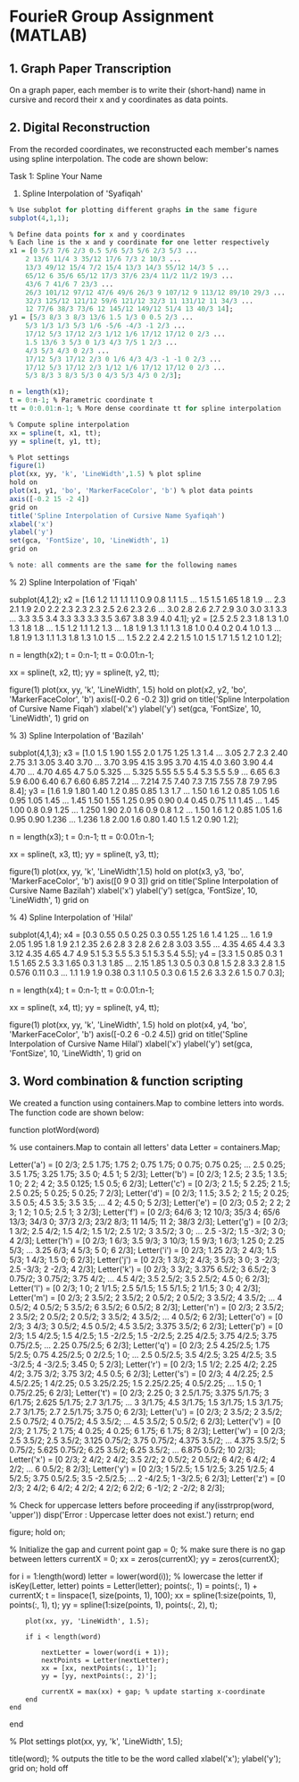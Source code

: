 # FourieR Group Assignment (MATLAB)

## 1. Graph Paper Transcription

On a graph paper, each member is to write their (short-hand) name in cursive and record their x and y coordinates as data points.

## 2. Digital Reconstruction

From the recorded coordinates, we reconstructed each member's names using spline interpolation.
The code are shown below:

Task 1: Spline Your Name


1) Spline Interpolation of 'Syafiqah'

``` r
% Use subplot for plotting different graphs in the same figure
subplot(4,1,1);

% Define data points for x and y coordinates
% Each line is the x and y coordinate for one letter respectively
x1 = [0 5/3 7/6 2/3 0.5 5/6 5/3 5/6 2/3 5/3 ...
    2 13/6 11/4 3 35/12 17/6 7/3 2 10/3 ...
    13/3 49/12 15/4 7/2 15/4 13/3 14/3 55/12 14/3 5 ...
    65/12 6 35/6 65/12 17/3 37/6 23/4 11/2 11/2 19/3 ...
    43/6 7 41/6 7 23/3 ...
    26/3 101/12 97/12 47/6 49/6 26/3 9 107/12 9 113/12 89/10 29/3 ...
    32/3 125/12 121/12 59/6 121/12 32/3 11 131/12 11 34/3 ...
    12 77/6 38/3 73/6 12 145/12 149/12 51/4 13 40/3 14];
y1 = [5/3 8/3 3 8/3 13/6 1.5 1/3 0 0.5 2/3 ...
    5/3 1/3 1/3 5/3 1/6 -5/6 -4/3 -1 2/3 ...
    17/12 5/3 17/12 2/3 1/12 1/6 17/12 17/12 0 2/3 ...
    1.5 13/6 3 5/3 0 1/3 4/3 7/5 1 2/3 ...
    4/3 5/3 4/3 0 2/3 ...
    17/12 5/3 17/12 2/3 0 1/6 4/3 4/3 -1 -1 0 2/3 ...
    17/12 5/3 17/12 2/3 1/12 1/6 17/12 17/12 0 2/3 ...
    5/3 8/3 3 8/3 5/3 0 4/3 5/3 4/3 0 2/3];

n = length(x1);
t = 0:n-1; % Parametric coordinate t
tt = 0:0.01:n-1; % More dense coordinate tt for spline interpolation

% Compute spline interpolation
xx = spline(t, x1, tt);
yy = spline(t, y1, tt);

% Plot settings
figure(1)
plot(xx, yy, 'k', 'LineWidth',1.5) % plot spline
hold on
plot(x1, y1, 'bo', 'MarkerFaceColor', 'b') % plot data points
axis([-0.2 15 -2 4])
grid on
title('Spline Interpolation of Cursive Name Syafiqah')
xlabel('x')
ylabel('y')
set(gca, 'FontSize', 10, 'LineWidth', 1)
grid on

% note: all comments are the same for the following names
```


% 2) Spline Interpolation of 'Fiqah'

subplot(4,1,2);
x2 = [1.6 1.2 1.1 1.1 1.1 0.9 0.8 1.1 1.5 ...
1.5 1.5 1.65 1.8 1.9 ... 
2.3 2.1 1.9 2.0 2.2 2.3 2.3 2.3 2.5 2.6 2.3 2.6 ...
3.0 2.8 2.6 2.7 2.9 3.0 3.0 3.1 3.3 ...
3.3 3.5 3.4 3.3 3.3 3.3 3.5 3.67 3.8 3.9 4.0 4.1];
y2 = [2.5 2.5 2.3 1.8 1.3 1.0 1.3 1.8 1.8 ...
1.5 1.2 1.1 1.2 1.3 ...
1.8 1.9 1.3 1.1 1.3 1.8 1.0 0.4 0.2 0.4 1.0 1.3 ...
1.8 1.9 1.3 1.1 1.3 1.8 1.3 1.0 1.5 ...
1.5 2.2 2.4 2.2 1.5 1.0 1.5 1.7 1.5 1.2 1.0 1.2];

n = length(x2);
t = 0:n-1; 
tt = 0:0.01:n-1; 

xx = spline(t, x2, tt);
yy = spline(t, y2, tt);

figure(1)
plot(xx, yy, 'k', 'LineWidth', 1.5) 
hold on
plot(x2, y2, 'bo', 'MarkerFaceColor', 'b') 
axis([-0.2 6 -0.2 3])
grid on
title('Spline Interpolation of Cursive Name Fiqah')
xlabel('x')
ylabel('y')
set(gca, 'FontSize', 10, 'LineWidth', 1)
grid on

% 3) Spline Interpolation of 'Bazilah'

subplot(4,1,3);
x3 = [1.0 1.5 1.90 1.55 2.0 1.75 1.25 1.3 1.4 ...
    3.05 2.7 2.3 2.40 2.75 3.1 3.05 3.40 3.70 ...
    3.70 3.95 4.15 3.95 3.70 4.15 4.0 3.60 3.90 4.4 4.70 ...
    4.70 4.65 4.7 5.0 5.325 ...
    5.325 5.55 5.5 5.4 5.3 5.5 5.9 ...
    6.65 6.3 5.9 6.00 6.40 6.7 6.60 6.85 7.214 ...
    7.214 7.5 7.40 7.3 7.15 7.55 7.8 7.9 7.95 8.4];
y3 = [1.6 1.9 1.80 1.40 1.2 0.85 0.85 1.3 1.7 ...
    1.50 1.6 1.2 0.85 1.05 1.6 0.95 1.05 1.45 ...
    1.45 1.50 1.55 1.25 0.95 0.90 0.4 0.45 0.75 1.1 1.45 ...
    1.45 1.00 0.8 0.9 1.25 ...
    1.250 1.90 2.0 1.6 0.9 0.8 1.2 ...
    1.50 1.6 1.2 0.85 1.05 1.6 0.95 0.90 1.236 ...
    1.236 1.8 2.00 1.6 0.80 1.40 1.5 1.2 0.90 1.2];
    
n = length(x3);
t = 0:n-1;
tt = 0:0.01:n-1;

xx = spline(t, x3, tt);
yy = spline(t, y3, tt);

figure(1)
plot(xx, yy, 'k', 'LineWidth',1.5)
hold on
plot(x3, y3, 'bo', 'MarkerFaceColor', 'b')
axis([0 9 0 3])
grid on
title('Spline Interpolation of Cursive Name Bazilah')
xlabel('x')
ylabel('y')
set(gca, 'FontSize', 10, 'LineWidth', 1)
grid on

% 4) Spline Interpolation of 'Hilal'

subplot(4,1,4);
x4 = [0.3 0.55 0.5 0.25 0.3 0.55 1.25 1.6 1.4 1.25 ...
1.6 1.9 2.05 1.95 1.8 1.9 2.1 2.35 2.6 2.8 3 2.8 2.6 2.8 3.03 3.55 ...
4.35 4.65 4.4 3.3 3.12 4.35 4.65 4.7 4.9 5.1 5.3 5.5 5.3 5.1 5.3 5.4 5.5];
y4 = [3.3 1.5 0.85 0.3 1 1.5 1.65 2.5 3.3 1.65 0.3 1.3 1.85 ...
2.15 1.85 1.3 0.5 0.3 0.8 1.5 2.8 3.3 2.8 1.5 0.576 0.11 0.3 ...
1.1 1.9 1.9 0.38 0.3 1.1 0.5 0.3 0.6 1.5 2.6 3.3 2.6 1.5 0.7 0.3];

n = length(x4);
t = 0:n-1; 
tt = 0:0.01:n-1; 

xx = spline(t, x4, tt);
yy = spline(t, y4, tt);

figure(1)
plot(xx, yy, 'k', 'LineWidth', 1.5) 
hold on
plot(x4, y4, 'bo', 'MarkerFaceColor', 'b') 
axis([-0.2 6 -0.2 4.5])
grid on
title('Spline Interpolation of Cursive Name Hilal')
xlabel('x')
ylabel('y')
set(gca, 'FontSize', 10, 'LineWidth', 1)
grid on


## 3. Word combination & function scripting

We created a function using containers.Map to combine letters into words. 
The function code are shown below:

function plotWord(word)

% use containers.Map to contain all letters' data
Letter = containers.Map;

Letter('a') = [0 2/3; 2.5 1.75; 1.75 2; 0.75 1.75; 0 0.75; 0.75 0.25; ...
               2.5 0.25; 3.5 1.75; 3.25 1.75; 3.5 0; 4.5 1; 5 2/3];
Letter('b') = [0 2/3; 1 2.5; 2 3.5; 1 3.5; 1 0; 2 2; 4 2; 3.5 0.125; 1.5 0.5; 6 2/3];
Letter('c') = [0 2/3; 2 1.5; 5 2.25; 2 1.5; 2.5 0.25; 5 0.25; 5 0.25; 7 2/3];
Letter('d') = [0 2/3; 1 1.5; 3.5 2; 2 1.5; 2 0.25; 3.5 0.5; 4.5 3.5; 3.5 3.5; ...
               4 2; 4.5 0; 5 2/3];
Letter('e') = [0 2/3; 0.5 2; 2 2; 2 3; 1 2; 1 0.5; 2.5 1; 3 2/3];
Letter('f') = [0 2/3; 64/6 3; 12 10/3; 35/3 4; 65/6 13/3; 34/3 0; 37/3 2/3; 23/2 8/3; 11 14/5; 11 2; 38/3 2/3];
Letter('g') = [0 2/3; 1 3/2; 2.5 4/2; 1.5 4/2; 1.5 1/2; 2.5 1/2; 3 3.5/2; 3 0; ...
               2.5 -3/2; 1.5 -3/2; 3 0; 4 2/3];
Letter('h') = [0 2/3; 1 6/3; 3.5 9/3; 3 10/3; 1.5 9/3; 1 6/3; 1.25 0; 2.25 5/3; ...
               3.25 6/3; 4 5/3; 5 0; 6 2/3];
Letter('i') = [0 2/3; 1.25 2/3; 2 4/3; 1.5 5/3; 1 4/3; 1.5 0; 6 2/3];
Letter('j') = [0 2/3; 1 3/3; 2 4/3; 3 5/3; 3 0; 3 -2/3; 2.5 -3/3; 2 -2/3; 4 2/3];
Letter('k') = [0 2/3; 3 3/2; 3.375 6.5/2; 3 6.5/2; 3 0.75/2; 3 0.75/2; 3.75 4/2; ...
               4.5 4/2; 3.5 2.5/2; 3.5 2.5/2; 4.5 0; 6 2/3];
Letter('l') = [0 2/3; 1 0; 2 1/1.5; 2.5 5/1.5; 1.5 5/1.5; 2 1/1.5; 3 0; 4 2/3];
Letter('m') = [0 2/3; 2 3.5/2; 2 3.5/2; 2 0.5/2; 2 0.5/2; 3 3.5/2; 4 3.5/2; ...
               4 0.5/2; 4 0.5/2; 5 3.5/2; 6 3.5/2; 6 0.5/2; 8 2/3];
Letter('n') = [0 2/3; 2 3.5/2; 2 3.5/2; 2 0.5/2; 2 0.5/2; 3 3.5/2; 4 3.5/2; ...
               4 0.5/2; 6 2/3];
Letter('o') = [0 2/3; 3 4/3; 3 0.5/2; 4.5 0.5/2; 4.5 3.5/2; 3.375 3.5/2; 6 2/3];
Letter('p') = [0 2/3; 1.5 4/2.5; 1.5 4/2.5; 1.5 -2/2.5; 1.5 -2/2.5; 2.25 4/2.5; 3.75 4/2.5; 3.75 0.75/2.5; ...
               2.25 0.75/2.5; 6 2/3];
Letter('q') = [0 2/3; 2.5 4.25/2.5; 1.75 5/2.5; 0.75 4.25/2.5; 0 2/2.5; 1 0; ...
               2.5 0.5/2.5; 3.5 4/2.5; 3.25 4/2.5; 3.5 -3/2.5; 4 -3/2.5; 3.45 0; 5 2/3];
Letter('r') = [0 2/3; 1.5 1/2; 2.25 4/2; 2.25 4/2; 3.75 3/2; 3.75 3/2; 4.5 0.5; 6 2/3];
Letter('s') = [0 2/3; 4 4/2.25; 2.5 4.5/2.25; 1 4/2.25; 0.5 3.25/2.25; 1.5 2.25/2.25; 4 0.5/2.25; ...
               1.5 0; 1 0.75/2.25; 6 2/3];
Letter('t') = [0 2/3; 2.25 0; 3 2.5/1.75; 3.375 5/1.75; 3 6/1.75; 2.625 5/1.75; 2.7 3/1.75; ...
               3 3/1.75; 4.5 3/1.75; 1.5 3/1.75; 1.5 3/1.75; 2.7 3/1.75; 2.7 2.5/1.75; 3.75 0; 6 2/3];
Letter('u') = [0 2/3; 2 3.5/2; 2 3.5/2; 2.5 0.75/2; 4 0.75/2; 4.5 3.5/2; ...
               4.5 3.5/2; 5 0.5/2; 6 2/3];
Letter('v') = [0 2/3; 2 1.75; 2 1.75; 4 0.25; 4 0.25; 6 1.75; 6 1.75; 8 2/3];
Letter('w') = [0 2/3; 2.5 3.5/2; 2.5 3.5/2; 3.125 0.75/2; 3.75 0.75/2; 4.375 3.5/2; ...
               4.375 3.5/2; 5 0.75/2; 5.625 0.75/2; 6.25 3.5/2; 6.25 3.5/2; ...
               6.875 0.5/2; 10 2/3];
Letter('x') = [0 2/3; 2 4/2; 2 4/2; 3.5 2/2; 2 0.5/2; 2 0.5/2; 6 4/2; 6 4/2; 4 2/2; ...
               6 0.5/2; 8 2/3];
Letter('y') = [0 2/3; 1 5/2.5; 1.5 1/2.5; 3.25 1/2.5; 4 5/2.5; 3.75 0.5/2.5; 3.5 -2.5/2.5; ...
               2 -4/2.5; 1 -3/2.5; 6 2/3];
Letter('z') = [0 2/3; 2 4/2; 6 4/2; 4 2/2; 4 2/2; 6 2/2; 6 -1/2; 2 -2/2; 8 2/3];

% Check for uppercase letters before proceeding
if any(isstrprop(word, 'upper')) 
   disp('Error : Uppercase letter does not exist.')
   return;
end

figure;
hold on;

% Initialize the gap and current point
gap = 0; % make sure there is no gap between letters
currentX = 0;
xx = zeros(currentX);
yy = zeros(currentX);

for i = 1:length(word)
    letter = lower(word(i)); % lowercase the letter
    if isKey(Letter, letter)
        points = Letter(letter);
        points(:, 1) = points(:, 1) + currentX;
        t = linspace(1, size(points, 1), 100);
        xx = spline(1:size(points, 1), points(:, 1), t);
        yy = spline(1:size(points, 1), points(:, 2), t);

        plot(xx, yy, 'LineWidth', 1.5);

        if i < length(word)

            nextLetter = lower(word(i + 1));
            nextPoints = Letter(nextLetter);
            xx = [xx, nextPoints(:, 1)'];
            yy = [yy, nextPoints(:, 2)'];

            currentX = max(xx) + gap; % update starting x-coordinate
        end
    end
end

% Plot settings
plot(xx, yy, 'k', 'LineWidth', 1.5);

title(word); % outputs the title to be the word called
xlabel('x');
ylabel('y');
grid on;
hold off
